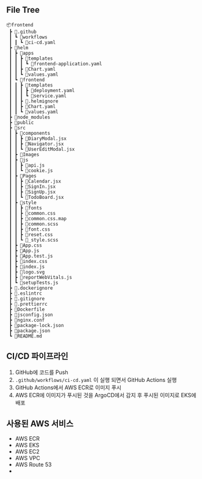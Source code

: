 ## File Tree
```
📦frontend
 ┣ 📂.github
 ┃ ┗ 📂workflows
 ┃ ┃ ┗ 📜ci-cd.yaml
 ┣ 📂helm
 ┃ ┣ 📂apps
 ┃ ┃ ┣ 📂templates
 ┃ ┃ ┃ ┗ 📜frontend-application.yaml
 ┃ ┃ ┣ 📜Chart.yaml
 ┃ ┃ ┗ 📜values.yaml
 ┃ ┗ 📂frontend
 ┃ ┃ ┣ 📂templates
 ┃ ┃ ┃ ┣ 📜deployment.yaml
 ┃ ┃ ┃ ┗ 📜service.yaml
 ┃ ┃ ┣ 📜.helmignore
 ┃ ┃ ┣ 📜Chart.yaml
 ┃ ┃ ┗ 📜values.yaml
 ┣ 📂node_modules
 ┣ 📂public
 ┣ 📂src
 ┃ ┣ 📂components
 ┃ ┃ ┣ 📜DiaryModal.jsx
 ┃ ┃ ┣ 📜Navigator.jsx
 ┃ ┃ ┗ 📜UserEditModal.jsx
 ┃ ┣ 📂Images
 ┃ ┣ 📂js
 ┃ ┃ ┣ 📜api.js
 ┃ ┃ ┗ 📜cookie.js
 ┃ ┣ 📂Pages
 ┃ ┃ ┣ 📜Calendar.jsx
 ┃ ┃ ┣ 📜SignIn.jsx
 ┃ ┃ ┣ 📜SignUp.jsx
 ┃ ┃ ┗ 📜TodoBoard.jsx
 ┃ ┣ 📂style
 ┃ ┃ ┣ 📂fonts
 ┃ ┃ ┣ 📜common.css
 ┃ ┃ ┣ 📜common.css.map
 ┃ ┃ ┣ 📜common.scss
 ┃ ┃ ┣ 📜font.css
 ┃ ┃ ┣ 📜reset.css
 ┃ ┃ ┗ 📜_style.scss
 ┃ ┣ 📜App.css
 ┃ ┣ 📜App.js
 ┃ ┣ 📜App.test.js
 ┃ ┣ 📜index.css
 ┃ ┣ 📜index.js
 ┃ ┣ 📜logo.svg
 ┃ ┣ 📜reportWebVitals.js
 ┃ ┗ 📜setupTests.js
 ┣ 📜.dockerignore
 ┣ 📜.eslintrc
 ┣ 📜.gitignore
 ┣ 📜.prettierrc
 ┣ 📜Dockerfile
 ┣ 📜jsconfig.json
 ┣ 📜nginx.conf
 ┣ 📜package-lock.json
 ┣ 📜package.json
 ┗ 📜README.md
 ```

## CI/CD 파이프라인
1. GitHub에 코드를 Push
2. `.github/workflows/ci-cd.yaml` 이 실행 되면서 GitHub Actions 실행
3. GitHub Actions에서 AWS ECR로 이미지 푸시
4. AWS ECR에 이미지가 푸시된 것을 ArgoCD에서 감지 후 푸시된 이미지로 EKS에 배포

## 사용된 AWS 서비스
* AWS ECR
* AWS EKS
* AWS EC2
* AWS VPC
* AWS Route 53
* 